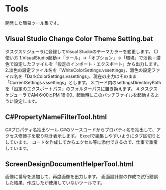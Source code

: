 # Tools

開発した簡易ツール集です。

## Visual Studio Change Color Theme Setting.bat

タスクスケジューラに登録してVisual Studioのテーマカラーを変更します。
□使い方
1.VisualStudio起動→「ツール」→「オプション」→「環境」で淡色・濃色で設定したファイルを「設定のインポート・エクスポート」から出力します。
2.淡色の設定ファイル名を「WhiteColorSettings.vssettings」、濃色の設定ファイル名を「DarkColorSettings.vssettings」、現在の出力はそのまま「CurrentSettings.vssettings」とします。
3.コード内のsettingsDirectoryPathを「設定のエクスポートパス」のフォルダーパスに置き換えます。
4.タスクスケジューラでAM 6:00とPM 18:00、起動時にこのバッチファイルを起動するように設定します。

## C#PropertyNameFilterTool.html
C#プロパティ名抽出ツール
C#のソースコードからプロパティ名を抽出して、アクセス修飾子を取り除き表示します。
Excelで編集しやすいようにタブ区切りとしています。
コードを作成してからエクセル等に添付できるので、仕事で重宝しています。

## ScreenDesignDocumentHelperTool.html
画像に番号を追加して、再度画像を出力します。
画面設計書の作成で試行錯誤した結果、作成したが使用していないツールです。
